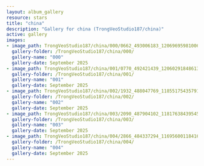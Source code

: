 ```yaml
---
layout: album_gallery
resource: stars
title: "china"
description: "Gallery for china (TrongVeoStudio187/china)"
active: gallery
images:
- image_path: TrongVeoStudio187/china/000/0662_493006183_1206969598100645_4773805398937626499_n.jpg
  gallery-folder: /TrongVeoStudio187/china/000/
  gallery-name: "000"
  gallery-date: September 2025
- image_path: TrongVeoStudio187/china/001/0770_492421439_1206029184861353_1818728756110030349_n.jpg
  gallery-folder: /TrongVeoStudio187/china/001/
  gallery-name: "001"
  gallery-date: September 2025
- image_path: TrongVeoStudio187/china/002/1932_488047769_1185517543579184_3005105435528063689_n.jpg
  gallery-folder: /TrongVeoStudio187/china/002/
  gallery-name: "002"
  gallery-date: September 2025
- image_path: TrongVeoStudio187/china/003/2090_487904102_1181763843954554_6149489874510654_n.jpg
  gallery-folder: /TrongVeoStudio187/china/003/
  gallery-name: "003"
  gallery-date: September 2025
- image_path: TrongVeoStudio187/china/004/2866_484337294_1169560011841604_9200034722946584894_n.jpg
  gallery-folder: /TrongVeoStudio187/china/004/
  gallery-name: "004"
  gallery-date: September 2025
---
```

